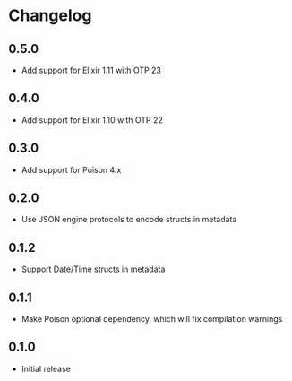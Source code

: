 # Changelog

## 0.5.0

  * Add support for Elixir 1.11 with OTP 23

## 0.4.0

  * Add support for Elixir 1.10 with OTP 22

## 0.3.0

  * Add support for Poison 4.x

## 0.2.0

  * Use JSON engine protocols to encode structs in metadata

## 0.1.2

  * Support Date/Time structs in metadata

## 0.1.1

  * Make Poison optional dependency, which will fix compilation warnings

## 0.1.0

  * Initial release
